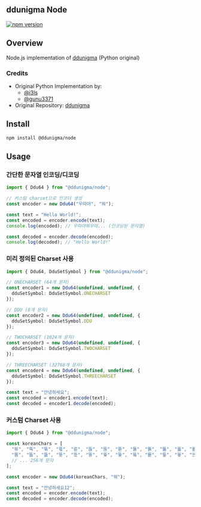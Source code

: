 ## ddunigma Node 
[![npm version](https://badge.fury.io/js/@ddunigma%2Fnode.svg)](https://www.npmjs.com/package/@ddunigma/node)

## Overview 

Node.js implementation of [ddunigma](https://github.com/i3l3/ddunigma) (Python original)

### Credits

- Original Python Implementation by:
  - [@i3ls](https://github.com/i3l3)
  - [@gunu3371](https://github.com/gunu3371)
- Original Repository: [ddunigma](https://github.com/i3l3/ddunigma)

## Install

```bash
npm install @ddunigma/node
```

## Usage

### 간단한 문자열 인코딩/디코딩

```typescript
import { Ddu64 } from "@ddunigma/node";

// 커스텀 charset으로 인코더 생성
const encoder = new Ddu64("우따야", "뭐");

const text = "Hello World!";
const encoded = encoder.encode(text);
console.log(encoded); // 우따야뭐우따... (인코딩된 문자열)

const decoded = encoder.decode(encoded);
console.log(decoded); // "Hello World!"
```

### 미리 정의된 Charset 사용

```typescript
import { Ddu64, DduSetSymbol } from "@ddunigma/node";

// ONECHARSET (64개 문자)
const encoder1 = new Ddu64(undefined, undefined, { 
  dduSetSymbol: DduSetSymbol.ONECHARSET 
});

// DDU (8개 문자)
const encoder2 = new Ddu64(undefined, undefined, { 
  dduSetSymbol: DduSetSymbol.DDU 
});

// TWOCHARSET (1024개 문자)
const encoder3 = new Ddu64(undefined, undefined, { 
  dduSetSymbol: DduSetSymbol.TWOCHARSET 
});

// THREECHARSET (32768개 문자)
const encoder4 = new Ddu64(undefined, undefined, { 
  dduSetSymbol: DduSetSymbol.THREECHARSET 
});

const text = "안녕하세요";
const encoded = encoder1.encode(text);
const decoded = encoder1.decode(encoded);
```

### 커스텀 Charset 사용

```typescript
import { Ddu64 } from "@ddunigma/node";

const koreanChars = [
  "뜌", "뜍", "뜎", "뜏", "뜐", "뜑", "뜒", "뜓", "뜔", "뜕", "뜖", "뜗", "뜘", "뜙", "뜚", "뜛",
  "뜜", "뜝", "뜞", "뜟", "뜠", "뜡", "뜢", "뜣", "뜤", "뜥", "뜦", "뜧", "뜨", "뜩", "뜪", "뜫",
  // ... 256개 문자
];

const encoder = new Ddu64(koreanChars, "뭐");

const text = "안녕하세요12";
const encoded = encoder.encode(text);
const decoded = encoder.decode(encoded);
```